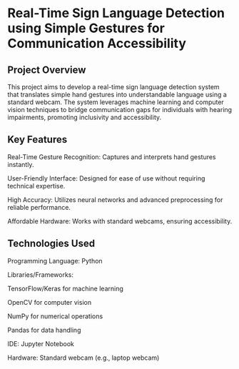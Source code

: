 # Real-Time Sign Language Detection using Simple Gestures for Communication Accessibility
## Project Overview
This project aims to develop a real-time sign language detection system that translates simple hand gestures into understandable language using a standard webcam. The system leverages machine learning and computer vision techniques to bridge communication gaps for individuals with hearing impairments, promoting inclusivity and accessibility.
## Key Features
Real-Time Gesture Recognition: Captures and interprets hand gestures instantly.

User-Friendly Interface: Designed for ease of use without requiring technical expertise.

High Accuracy: Utilizes neural networks and advanced preprocessing for reliable performance.

Affordable Hardware: Works with standard webcams, ensuring accessibility.

## Technologies Used
Programming Language: Python

Libraries/Frameworks:

TensorFlow/Keras for machine learning

OpenCV for computer vision

NumPy for numerical operations

Pandas for data handling

IDE: Jupyter Notebook

Hardware: Standard webcam (e.g., laptop webcam)
